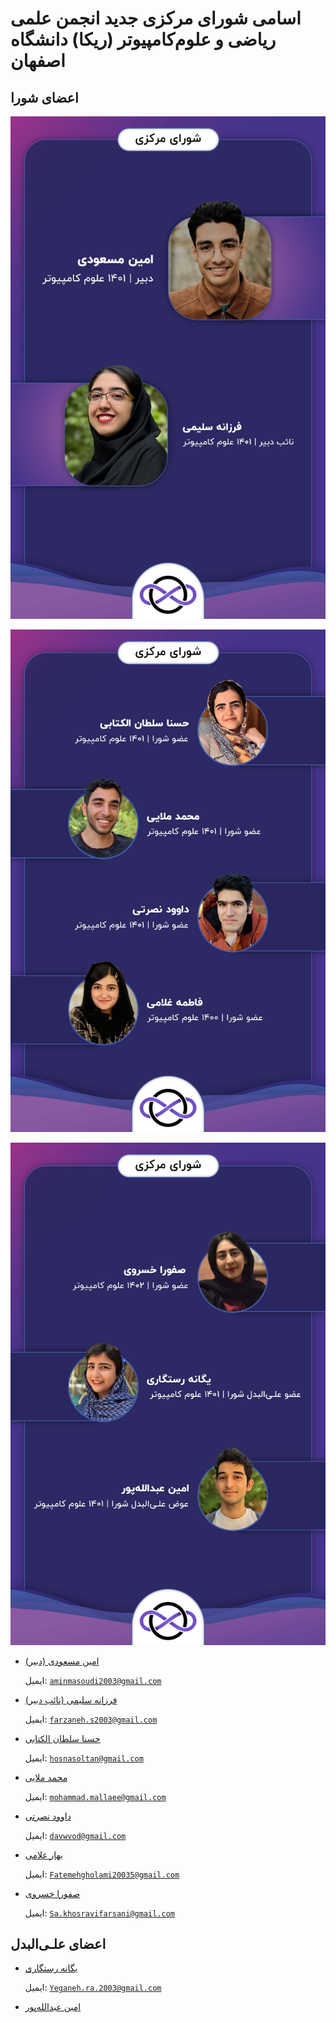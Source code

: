 
# اسامی شورای مرکزی جدید انجمن علمی ریاضی و علوم‌کامپیوتر (ریکا) دانشگاه اصفهان


## اعضای شورا


![image](council-member-1.jpg)


![image](council-member-2.jpg)


![image](council-member-3.jpg)


- [ امین مسعودی (دبیر)](https://t.me/amin_masoudi_123)

  ایمیل: [`aminmasoudi2003@gmail.com`](mailto:aminmasoudi2003@gmail.com)

- [فرزانه سلیمی (نائب دبیر)](https://t.me/Farxami)

  ایمیل: [`farzaneh.s2003@gmail.com`](mailto:farzaneh.s2003@gmail.com)
  
- [حسنا سلطان الکتابی](https://t.me/hosna_sltn`)

  ایمیل: [`hosnasoltan@gmail.com`](mailto:hosnasoltan@gmail.com)

- [محمد ملایی](https://t.me/Mohammad_Ma26)

  ایمیل: [`mohammad.mallaee@gmail.com`](mailto:mohamamd.mallaee@gmail.com)

- [داوود نصرتی](https://t.me/ausdavoud)

  ایمیل: [`davwvod@gmail.com`](mailto:davwvod@gmail.com)

- [ بهار غلامی](https://t.me/bahargholami2003)

  ایمیل: [`Fatemehgholami20035@gmail.com`](mailto:Fatemehgholami20035@gmail.com)

- [صفورا خسروی](https://t.me/safoura_khosravi)

  ایمیل: [`Sa.khosravifarsani@gmail.com`](mailto:Sa.khosravifarsani@gmail.com)

## اعضای علـی‌البدل

- [یگانه رستگاری](https://t.me/Ysoeazy)

  ایمیل: [`Yeganeh.ra.2003@gmail.com`](mailto:Yeganeh.ra.2003@gmail.com)

- [امین عبدالله‌پور](https://t.me/Aminabdolahpour)

